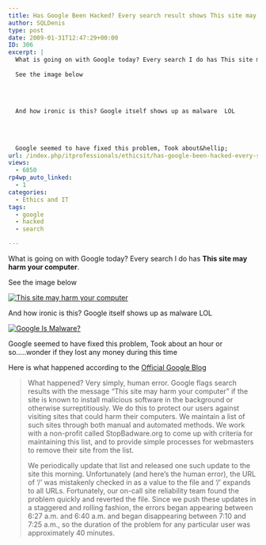 ```yaml
---
title: Has Google Been Hacked? Every search result shows This site may harm your computer.
author: SQLDenis
type: post
date: 2009-01-31T12:47:29+00:00
ID: 306
excerpt: |
  What is going on with Google today? Every search I do has This site may harm your computer.
  
  See the image below 
  
  
    
  
  And how ironic is this? Google itself shows up as malware  LOL
    
  
  
  
  Google seemed to have fixed this problem, Took about&hellip;
url: /index.php/itprofessionals/ethicsit/has-google-been-hacked-every-search-resu/
views:
  - 6850
rp4wp_auto_linked:
  - 1
categories:
  - Ethics and IT
tags:
  - google
  - hacked
  - search

---
```

What is going on with Google today? Every search I do has **This site may harm your computer**.

See the image below 

<a href="http://tinypic.com" target="_blank"><img src="http://i39.tinypic.com/t7ecmq.jpg" border="0" alt="This site may harm your computer" /></a>

And how ironic is this? Google itself shows up as malware LOL

<a href="http://tinypic.com" target="_blank"><img src="http://i41.tinypic.com/2gvr5dv.jpg" border="0" alt="Google Is Malware?" /></a>

Google seemed to have fixed this problem, Took about an hour or so&#8230;..wonder if they lost any money during this time

Here is what happened according to the [Official Google Blog][1]

> What happened? Very simply, human error. Google flags search results with the message &#8220;This site may harm your computer&#8221; if the site is known to install malicious software in the background or otherwise surreptitiously. We do this to protect our users against visiting sites that could harm their computers. We maintain a list of such sites through both manual and automated methods. We work with a non-profit called StopBadware.org to come up with criteria for maintaining this list, and to provide simple processes for webmasters to remove their site from the list.
> 
> We periodically update that list and released one such update to the site this morning. Unfortunately (and here&#8217;s the human error), the URL of &#8216;/&#8217; was mistakenly checked in as a value to the file and &#8216;/&#8217; expands to all URLs. Fortunately, our on-call site reliability team found the problem quickly and reverted the file. Since we push these updates in a staggered and rolling fashion, the errors began appearing between 6:27 a.m. and 6:40 a.m. and began disappearing between 7:10 and 7:25 a.m., so the duration of the problem for any particular user was approximately 40 minutes.

 [1]: http://googleblog.blogspot.com/2009/01/this-site-may-harm-your-computer-on.html
